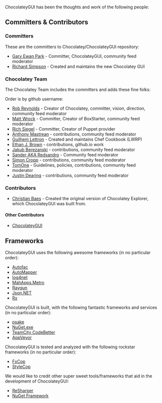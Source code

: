 ChocolateyGUI has been the thoughts and work of the following people:

## Committers & Contributors

### Committers

These are the committers to Chocolatey/ChocolateyGUI repository:

 * [Gary Ewan Park](https://github.com/gep13) - Committer, ChocolateyGUI, community feed moderator
 * [Richard Simpson](https://github.com/RichiCoder1) - Created and maintains the new Chocolatey GUI

### Chocolatey Team

The Chocolatey Team includes the committers and adds these fine folks:

Order is by github username:

 * [Rob Reynolds](https://github.com/ferventcoder) - Creator of Chocolatey, committer, vision, direction, community feed moderator
 * [Matt Wrock](https://github.com/mwrock) - Committer, Creator of BoxStarter, community feed moderator
 * [Rich Siegel](https://github.com/rismoney) - Committer, Creator of Puppet provider
 * [Anthony Mastrean](https://github.com/AnthonyMastrean) - contributions, community feed moderator
 * [Guilhem Lettron](https://github.com/guilhem) - Created and maintains Chef Cookbook (LWRP)
 * [Ethan J. Brown](https://github.com/Iristyle) - contributions, github.io work
 * [Jakub Berezanski](https://github.com/jberezanski) - contributions, community feed moderator
 * [Sander AKA Redsandro](https://github.com/Redsandro) - Community feed moderator
 * [Simon Cropp](https://github.com/SimonCropp) - contributions, community feed moderator
 * [TomOne](https://github.com/TomOne) - Guidelines, policies, contributions, community feed moderator
 * [Justin Dearing](https://github.com/zippy1981) - contributions, community feed moderator


### Contributors

 * [Christian Baes](https://github.com/chrissie1) - Created the original version of Chocolatey Explorer, which ChocolateyGUI was built from.

#### Other Contributors

 * [ChocolateyGUI](https://github.com/chocolatey/chocolateygui/graphs/contributors)

## Frameworks

ChocolateyGUI uses the following awesome frameworks (in no particular order):

 * [Autofac](http://autofac.org/)
 * [AutoMapper](http://automapper.org/)
 * [log4net](http://logging.apache.org/log4net/)
 * [MahApps.Metro](http://mahapps.com/)
 * [Raygun](https://raygun.io/)
 * [Json.NET](http://www.newtonsoft.com/json)
 * [Rx](http://rx.codeplex.com/)

ChocolateyGUI is built, with the following fantastic frameworks and services (in no particular order):

 * [psake](https://github.com/psake/psake)
 * [NuGet.exe](https://www.nuget.org/)
 * [TeamCity CodeBetter](http://teamcity.codebetter.com/)
 * [AppVeyor](http://www.appveyor.com/)

ChocolateyGUI is tested and analyzed with the following rockstar frameworks (in no particular order):

 * [FxCop](https://msdn.microsoft.com/en-us/library/bb429476(v=vs.80).aspx)
 * [StyleCop](http://stylecop.codeplex.com/)

We would like to credit other super sweet tools/frameworks that aid in the development of ChocolateyGUI:

 * [ReSharper](https://www.jetbrains.com/resharper/)
 * [NuGet Framework](https://www.nuget.org/)
 
